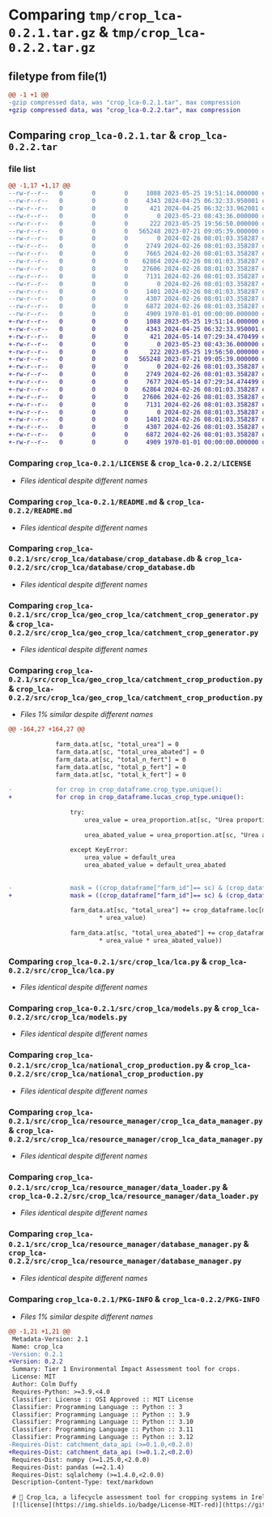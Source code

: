 # Comparing `tmp/crop_lca-0.2.1.tar.gz` & `tmp/crop_lca-0.2.2.tar.gz`

## filetype from file(1)

```diff
@@ -1 +1 @@
-gzip compressed data, was "crop_lca-0.2.1.tar", max compression
+gzip compressed data, was "crop_lca-0.2.2.tar", max compression
```

## Comparing `crop_lca-0.2.1.tar` & `crop_lca-0.2.2.tar`

### file list

```diff
@@ -1,17 +1,17 @@
--rw-r--r--   0        0        0     1088 2023-05-25 19:51:14.000000 crop_lca-0.2.1/LICENSE
--rw-r--r--   0        0        0     4343 2024-04-25 06:32:33.950001 crop_lca-0.2.1/README.md
--rw-r--r--   0        0        0      421 2024-04-25 06:32:33.962001 crop_lca-0.2.1/pyproject.toml
--rw-r--r--   0        0        0        0 2023-05-23 08:43:36.000000 crop_lca-0.2.1/src/crop_lca/__init__.py
--rw-r--r--   0        0        0      222 2023-05-25 19:56:50.000000 crop_lca-0.2.1/src/crop_lca/database/__init__.py
--rw-r--r--   0        0        0   565248 2023-07-21 09:05:39.000000 crop_lca-0.2.1/src/crop_lca/database/crop_database.db
--rw-r--r--   0        0        0        0 2024-02-26 08:01:03.358287 crop_lca-0.2.1/src/crop_lca/geo_crop_lca/__init__.py
--rw-r--r--   0        0        0     2749 2024-02-26 08:01:03.358287 crop_lca-0.2.1/src/crop_lca/geo_crop_lca/catchment_crop_generator.py
--rw-r--r--   0        0        0     7665 2024-02-26 08:01:03.358287 crop_lca-0.2.1/src/crop_lca/geo_crop_lca/catchment_crop_production.py
--rw-r--r--   0        0        0    62864 2024-02-26 08:01:03.358287 crop_lca-0.2.1/src/crop_lca/lca.py
--rw-r--r--   0        0        0    27606 2024-02-26 08:01:03.358287 crop_lca-0.2.1/src/crop_lca/models.py
--rw-r--r--   0        0        0     7131 2024-02-26 08:01:03.358287 crop_lca-0.2.1/src/crop_lca/national_crop_production.py
--rw-r--r--   0        0        0        0 2024-02-26 08:01:03.358287 crop_lca-0.2.1/src/crop_lca/resource_manager/__init__.py
--rw-r--r--   0        0        0     1401 2024-02-26 08:01:03.358287 crop_lca-0.2.1/src/crop_lca/resource_manager/crop_lca_data_manager.py
--rw-r--r--   0        0        0     4307 2024-02-26 08:01:03.358287 crop_lca-0.2.1/src/crop_lca/resource_manager/data_loader.py
--rw-r--r--   0        0        0     6872 2024-02-26 08:01:03.358287 crop_lca-0.2.1/src/crop_lca/resource_manager/database_manager.py
--rw-r--r--   0        0        0     4909 1970-01-01 00:00:00.000000 crop_lca-0.2.1/PKG-INFO
+-rw-r--r--   0        0        0     1088 2023-05-25 19:51:14.000000 crop_lca-0.2.2/LICENSE
+-rw-r--r--   0        0        0     4343 2024-04-25 06:32:33.950001 crop_lca-0.2.2/README.md
+-rw-r--r--   0        0        0      421 2024-05-14 07:29:34.470499 crop_lca-0.2.2/pyproject.toml
+-rw-r--r--   0        0        0        0 2023-05-23 08:43:36.000000 crop_lca-0.2.2/src/crop_lca/__init__.py
+-rw-r--r--   0        0        0      222 2023-05-25 19:56:50.000000 crop_lca-0.2.2/src/crop_lca/database/__init__.py
+-rw-r--r--   0        0        0   565248 2023-07-21 09:05:39.000000 crop_lca-0.2.2/src/crop_lca/database/crop_database.db
+-rw-r--r--   0        0        0        0 2024-02-26 08:01:03.358287 crop_lca-0.2.2/src/crop_lca/geo_crop_lca/__init__.py
+-rw-r--r--   0        0        0     2749 2024-02-26 08:01:03.358287 crop_lca-0.2.2/src/crop_lca/geo_crop_lca/catchment_crop_generator.py
+-rw-r--r--   0        0        0     7677 2024-05-14 07:29:34.474499 crop_lca-0.2.2/src/crop_lca/geo_crop_lca/catchment_crop_production.py
+-rw-r--r--   0        0        0    62864 2024-02-26 08:01:03.358287 crop_lca-0.2.2/src/crop_lca/lca.py
+-rw-r--r--   0        0        0    27606 2024-02-26 08:01:03.358287 crop_lca-0.2.2/src/crop_lca/models.py
+-rw-r--r--   0        0        0     7131 2024-02-26 08:01:03.358287 crop_lca-0.2.2/src/crop_lca/national_crop_production.py
+-rw-r--r--   0        0        0        0 2024-02-26 08:01:03.358287 crop_lca-0.2.2/src/crop_lca/resource_manager/__init__.py
+-rw-r--r--   0        0        0     1401 2024-02-26 08:01:03.358287 crop_lca-0.2.2/src/crop_lca/resource_manager/crop_lca_data_manager.py
+-rw-r--r--   0        0        0     4307 2024-02-26 08:01:03.358287 crop_lca-0.2.2/src/crop_lca/resource_manager/data_loader.py
+-rw-r--r--   0        0        0     6872 2024-02-26 08:01:03.358287 crop_lca-0.2.2/src/crop_lca/resource_manager/database_manager.py
+-rw-r--r--   0        0        0     4909 1970-01-01 00:00:00.000000 crop_lca-0.2.2/PKG-INFO
```

### Comparing `crop_lca-0.2.1/LICENSE` & `crop_lca-0.2.2/LICENSE`

 * *Files identical despite different names*

### Comparing `crop_lca-0.2.1/README.md` & `crop_lca-0.2.2/README.md`

 * *Files identical despite different names*

### Comparing `crop_lca-0.2.1/src/crop_lca/database/crop_database.db` & `crop_lca-0.2.2/src/crop_lca/database/crop_database.db`

 * *Files identical despite different names*

### Comparing `crop_lca-0.2.1/src/crop_lca/geo_crop_lca/catchment_crop_generator.py` & `crop_lca-0.2.2/src/crop_lca/geo_crop_lca/catchment_crop_generator.py`

 * *Files identical despite different names*

### Comparing `crop_lca-0.2.1/src/crop_lca/geo_crop_lca/catchment_crop_production.py` & `crop_lca-0.2.2/src/crop_lca/geo_crop_lca/catchment_crop_production.py`

 * *Files 1% similar despite different names*

```diff
@@ -164,27 +164,27 @@
 
             farm_data.at[sc, "total_urea"] = 0
             farm_data.at[sc, "total_urea_abated"] = 0
             farm_data.at[sc, "total_n_fert"] = 0
             farm_data.at[sc, "total_p_fert"] = 0
             farm_data.at[sc, "total_k_fert"] = 0
 
-            for crop in crop_dataframe.crop_type.unique():
+            for crop in crop_dataframe.lucas_crop_type.unique():
 
                 try:
                     urea_value = urea_proportion.at[sc, "Urea proportion"]
 
                     urea_abated_value = urea_proportion.at[sc, "Urea abated proportion"]
                 
                 except KeyError:
                     urea_value = default_urea
                     urea_abated_value = default_urea_abated
 
 
-                mask = ((crop_dataframe["farm_id"]== sc) & (crop_dataframe["crop_type"]==crop))
+                mask = ((crop_dataframe["farm_id"]== sc) & (crop_dataframe["lucas_crop_type"]==crop))
 
                 farm_data.at[sc, "total_urea"] += crop_dataframe.loc[mask, "area"].item() *(application_rate.get_fert_kg_n_per_ha(crop)
                         * urea_value)
 
                 farm_data.at[sc, "total_urea_abated"] += crop_dataframe.loc[mask, "area"].item() * (crop_dataframe.loc[mask, "area"].item() * (application_rate.get_fert_kg_n_per_ha(crop)
                         * urea_value * urea_abated_value))
```

### Comparing `crop_lca-0.2.1/src/crop_lca/lca.py` & `crop_lca-0.2.2/src/crop_lca/lca.py`

 * *Files identical despite different names*

### Comparing `crop_lca-0.2.1/src/crop_lca/models.py` & `crop_lca-0.2.2/src/crop_lca/models.py`

 * *Files identical despite different names*

### Comparing `crop_lca-0.2.1/src/crop_lca/national_crop_production.py` & `crop_lca-0.2.2/src/crop_lca/national_crop_production.py`

 * *Files identical despite different names*

### Comparing `crop_lca-0.2.1/src/crop_lca/resource_manager/crop_lca_data_manager.py` & `crop_lca-0.2.2/src/crop_lca/resource_manager/crop_lca_data_manager.py`

 * *Files identical despite different names*

### Comparing `crop_lca-0.2.1/src/crop_lca/resource_manager/data_loader.py` & `crop_lca-0.2.2/src/crop_lca/resource_manager/data_loader.py`

 * *Files identical despite different names*

### Comparing `crop_lca-0.2.1/src/crop_lca/resource_manager/database_manager.py` & `crop_lca-0.2.2/src/crop_lca/resource_manager/database_manager.py`

 * *Files identical despite different names*

### Comparing `crop_lca-0.2.1/PKG-INFO` & `crop_lca-0.2.2/PKG-INFO`

 * *Files 1% similar despite different names*

```diff
@@ -1,21 +1,21 @@
 Metadata-Version: 2.1
 Name: crop_lca
-Version: 0.2.1
+Version: 0.2.2
 Summary: Tier 1 Environmental Impact Assessment tool for crops.
 License: MIT
 Author: Colm Duffy
 Requires-Python: >=3.9,<4.0
 Classifier: License :: OSI Approved :: MIT License
 Classifier: Programming Language :: Python :: 3
 Classifier: Programming Language :: Python :: 3.9
 Classifier: Programming Language :: Python :: 3.10
 Classifier: Programming Language :: Python :: 3.11
 Classifier: Programming Language :: Python :: 3.12
-Requires-Dist: catchment_data_api (>=0.1.0,<0.2.0)
+Requires-Dist: catchment_data_api (>=0.1.2,<0.2.0)
 Requires-Dist: numpy (>=1.25.0,<2.0.0)
 Requires-Dist: pandas (==2.1.4)
 Requires-Dist: sqlalchemy (>=1.4.0,<2.0.0)
 Description-Content-Type: text/markdown
 
 # 🌾 Crop_lca, a lifecycle assessment tool for cropping systems in Ireland
 [![license](https://img.shields.io/badge/License-MIT-red)](https://github.com/GOBLIN-Proj/crop_lca/blob/0.1.0/LICENSE)
```

